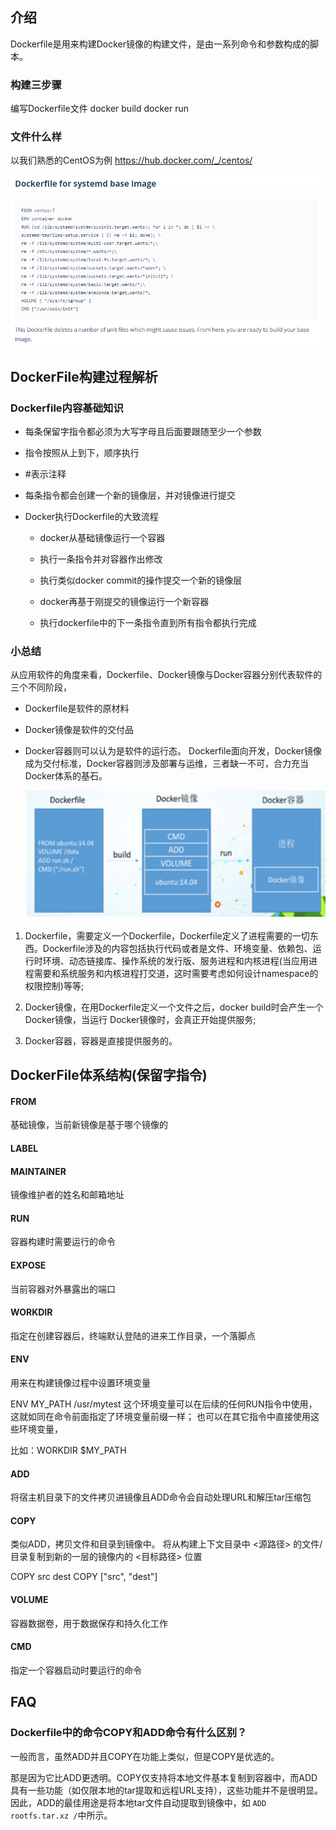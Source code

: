 ## 介绍

Dockerfile是用来构建Docker镜像的构建文件，是由一系列命令和参数构成的脚本。

### 构建三步骤

编写Dockerfile文件
docker build
docker run

### 文件什么样

以我们熟悉的CentOS为例 
 https://hub.docker.com/_/centos/

![1568258872796](../../../images/1568258872796.png)



## DockerFile构建过程解析

### Dockerfile内容基础知识

- 每条保留字指令都必须为大写字母且后面要跟随至少一个参数

- 指令按照从上到下，顺序执行

- #表示注释

- 每条指令都会创建一个新的镜像层，并对镜像进行提交

- Docker执行Dockerfile的大致流程

  - docker从基础镜像运行一个容器

  - 执行一条指令并对容器作出修改

  - 执行类似docker commit的操作提交一个新的镜像层

  - docker再基于刚提交的镜像运行一个新容器

  - 执行dockerfile中的下一条指令直到所有指令都执行完成

    

### 小总结

从应用软件的角度来看，Dockerfile、Docker镜像与Docker容器分别代表软件的三个不同阶段，
* Dockerfile是软件的原材料

* Docker镜像是软件的交付品

* Docker容器则可以认为是软件的运行态。
  Dockerfile面向开发，Docker镜像成为交付标准，Docker容器则涉及部署与运维，三者缺一不可，合力充当Docker体系的基石。

  ![1568259098686](../../../images/1568259098686.png)

1. Dockerfile，需要定义一个Dockerfile，Dockerfile定义了进程需要的一切东西。Dockerfile涉及的内容包括执行代码或者是文件、环境变量、依赖包、运行时环境、动态链接库、操作系统的发行版、服务进程和内核进程(当应用进程需要和系统服务和内核进程打交道，这时需要考虑如何设计namespace的权限控制)等等;

2. Docker镜像，在用Dockerfile定义一个文件之后，docker build时会产生一个Docker镜像，当运行 Docker镜像时，会真正开始提供服务;

3. Docker容器，容器是直接提供服务的。



##  DockerFile体系结构(保留字指令)

####  FROM

 基础镜像，当前新镜像是基于哪个镜像的

#### LABEL

#### MAINTAINER

镜像维护者的姓名和邮箱地址

#### RUN

容器构建时需要运行的命令

####  EXPOSE

当前容器对外暴露出的端口

#### WORKDIR

 指定在创建容器后，终端默认登陆的进来工作目录，一个落脚点

#### ENV

用来在构建镜像过程中设置环境变量

ENV MY_PATH /usr/mytest
这个环境变量可以在后续的任何RUN指令中使用，这就如同在命令前面指定了环境变量前缀一样；
也可以在其它指令中直接使用这些环境变量，

比如：WORKDIR $MY_PATH

#### ADD

将宿主机目录下的文件拷贝进镜像且ADD命令会自动处理URL和解压tar压缩包

#### COPY

类似ADD，拷贝文件和目录到镜像中。 将从构建上下文目录中 <源路径> 的文件/目录复制到新的一层的镜像内的 <目标路径> 位置

COPY src dest
COPY ["src", "dest"]

#### VOLUME

容器数据卷，用于数据保存和持久化工作

#### CMD

指定一个容器启动时要运行的命令



## FAQ

### Dockerfile中的命令COPY和ADD命令有什么区别？

一般而言，虽然ADD并且COPY在功能上类似，但是COPY是优选的。

那是因为它比ADD更透明。COPY仅支持将本地文件基本复制到容器中，而ADD具有一些功能（如仅限本地的tar提取和远程URL支持），这些功能并不是很明显。因此，ADD的最佳用途是将本地tar文件自动提取到镜像中，如 `ADD rootfs.tar.xz /`中所示。

